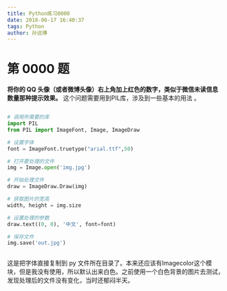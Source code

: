 ```yaml
---
title: Python练习0000
date: 2018-06-17 16:40:37
tags: Python
author: 孙远博
---
```


# 第 0000 题

**将你的 QQ 头像（或者微博头像）右上角加上红色的数字，类似于微信未读信息数量那种提示效果。**
这个问题需要用到PIL库，涉及到一些基本的用法 。

```python

# 调用所需要的库
import PIL
from PIL import ImageFont, Image, ImageDraw

# 设置字体
font = ImageFont.truetype("arial.ttf",50)

# 打开要处理的文件
img = Image.open('img.jpg')

# 开始处理文件
draw = ImageDraw.Draw(img)

# 获取图片的宽高
width, height = img.size

# 设置处理的参数
draw.text((0, 0), '中文', font=font)

# 保存文件
img.save('out.jpg')



```

这是把字体直接复制到 py 文件所在目录了。本来还应该有Imagecolor这个模块，但是我没有使用，所以默认出来白色。之前使用一个白色背景的图片去测试，发现处理后的文件没有变化，当时还郁闷半天。

